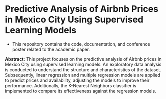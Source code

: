 # Predictive Analysis of Airbnb Prices in Mexico City Using Supervised Learning Models
* This repository contains the code, documentation, and conference poster related to the academic paper.

**Abstract:** This project focuses on the predictive analysis of Airbnb prices in Mexico City using supervised learning models. An exploratory data analysis is conducted to understand the structure and characteristics of the dataset. Subsequently, linear regression and multiple regression models are applied to predict prices and availability, adjusting the models to improve their performance. Additionally, the K-Nearest Neighbors classifier is implemented to compare its effectiveness against the regression models.
